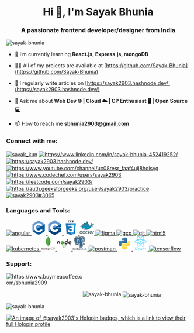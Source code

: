 <h1 align="center">Hi 👋, I'm Sayak Bhunia</h1>
<h3 align="center">A passionate frontend developer/designer from India</h3>

<p align="left"> <img src="https://komarev.com/ghpvc/?username=sayak-bhunia&label=Profile%20views&color=0e75b6&style=flat" alt="sayak-bhunia" /> </p>

- 🌱 I’m currently learning **React.js, Express.js, mongoDB**

- 👨‍💻 All of my projects are available at [https://github.com/Sayak-Bhunia](https://github.com/Sayak-Bhunia)

- 📝 I regularly write articles on [https://sayak2903.hashnode.dev/](https://sayak2903.hashnode.dev/)

- 💬 Ask me about **Web Dev 🌐 | Cloud ☁️ | CP Enthusiast 🖥️ | Open Source 💻**

- 📫 How to reach me **sbhunia2903@gmail.com**

<h3 align="left">Connect with me:</h3>
<p align="left">
<a href="https://twitter.com/sayak_kun" target="blank"><img align="center" src="https://raw.githubusercontent.com/rahuldkjain/github-profile-readme-generator/master/src/images/icons/Social/twitter.svg" alt="sayak_kun" height="30" width="40" /></a>
<a href="https://www.linkedin.com/in/sayak-bhunia-452419252/" target="blank"><img align="center" src="https://raw.githubusercontent.com/rahuldkjain/github-profile-readme-generator/master/src/images/icons/Social/linked-in-alt.svg" alt="https://www.linkedin.com/in/sayak-bhunia-452419252/" height="30" width="40" /></a>
<a href="https://hashnode.com/https://sayak2903.hashnode.dev/" target="blank"><img align="center" src="https://raw.githubusercontent.com/rahuldkjain/github-profile-readme-generator/master/src/images/icons/Social/hashnode.svg" alt="https://sayak2903.hashnode.dev/" height="30" width="40" /></a>
<a href="https://www.youtube.com/c/https://www.youtube.com/channel/uc08resr_faaf4uij8hoisyg" target="blank"><img align="center" src="https://raw.githubusercontent.com/rahuldkjain/github-profile-readme-generator/master/src/images/icons/Social/youtube.svg" alt="https://www.youtube.com/channel/uc08resr_faaf4uij8hoisyg" height="30" width="40" /></a>
<a href="https://www.codechef.com/users/https://www.codechef.com/users/sayak2903" target="blank"><img align="center" src="https://cdn.jsdelivr.net/npm/simple-icons@3.1.0/icons/codechef.svg" alt="https://www.codechef.com/users/sayak2903" height="30" width="40" /></a>
<a href="https://www.leetcode.com/https://leetcode.com/sayak2903/" target="blank"><img align="center" src="https://raw.githubusercontent.com/rahuldkjain/github-profile-readme-generator/master/src/images/icons/Social/leet-code.svg" alt="https://leetcode.com/sayak2903/" height="30" width="40" /></a>
<a href="https://auth.geeksforgeeks.org/user/https://auth.geeksforgeeks.org/user/sayak2903/practice" target="blank"><img align="center" src="https://raw.githubusercontent.com/rahuldkjain/github-profile-readme-generator/master/src/images/icons/Social/geeks-for-geeks.svg" alt="https://auth.geeksforgeeks.org/user/sayak2903/practice" height="30" width="40" /></a>
<a href="https://discord.gg/sayak2903#3065" target="blank"><img align="center" src="https://raw.githubusercontent.com/rahuldkjain/github-profile-readme-generator/master/src/images/icons/Social/discord.svg" alt="sayak2903#3065" height="30" width="40" /></a>
</p>

<h3 align="left">Languages and Tools:</h3>
<p align="left"> <a href="https://angular.io" target="_blank" rel="noreferrer"> <img src="https://angular.io/assets/images/logos/angular/angular.svg" alt="angular" width="40" height="40"/> </a> <a href="https://www.cprogramming.com/" target="_blank" rel="noreferrer"> <img src="https://raw.githubusercontent.com/devicons/devicon/master/icons/c/c-original.svg" alt="c" width="40" height="40"/> </a> <a href="https://www.w3schools.com/cpp/" target="_blank" rel="noreferrer"> <img src="https://raw.githubusercontent.com/devicons/devicon/master/icons/cplusplus/cplusplus-original.svg" alt="cplusplus" width="40" height="40"/> </a> <a href="https://www.w3schools.com/css/" target="_blank" rel="noreferrer"> <img src="https://raw.githubusercontent.com/devicons/devicon/master/icons/css3/css3-original-wordmark.svg" alt="css3" width="40" height="40"/> </a> <a href="https://www.docker.com/" target="_blank" rel="noreferrer"> <img src="https://raw.githubusercontent.com/devicons/devicon/master/icons/docker/docker-original-wordmark.svg" alt="docker" width="40" height="40"/> </a> <a href="https://www.figma.com/" target="_blank" rel="noreferrer"> <img src="https://www.vectorlogo.zone/logos/figma/figma-icon.svg" alt="figma" width="40" height="40"/> </a> <a href="https://cloud.google.com" target="_blank" rel="noreferrer"> <img src="https://www.vectorlogo.zone/logos/google_cloud/google_cloud-icon.svg" alt="gcp" width="40" height="40"/> </a> <a href="https://git-scm.com/" target="_blank" rel="noreferrer"> <img src="https://www.vectorlogo.zone/logos/git-scm/git-scm-icon.svg" alt="git" width="40" height="40"/> </a> <a href="https://www.w3.org/html/" target="_blank" rel="noreferrer"> <img src="hmaster/icons/html5/html5-original-wordmark.svg" alt="html5" width="40" height="40"/> </a> <a href="https://kubernetes.io" target="_blank" rel="noreferrer"> <img src="https://www.vectorlogo.zone/logos/kubernetes/kubernetes-icon.svg" alt="kubernetes" width="40" height="40"/> </a> <a href="https://www.mongodb.com/" target="_blank" rel="noreferrer"> <img src="https://raw.githubusercontent.com/devicons/devicon/master/icons/mongodb/mongodb-original-wordmark.svg" alt="mongodb" width="40" height="40"/> </a> <a href="https://nodejs.org" target="_blank" rel="noreferrer"> <img src="https://raw.githubusercontent.com/devicons/devicon/master/icons/nodejs/nodejs-original-wordmark.svg" alt="nodejs" width="40" height="40"/> </a> <a href="https://www.postgresql.org" target="_blank" rel="noreferrer"> <img src="https://raw.githubusercontent.com/devicons/devicon/master/icons/postgresql/postgresql-original-wordmark.svg" alt="postgresql" width="40" height="40"/> </a> <a href="https://postman.com" target="_blank" rel="noreferrer"> <img src="https://www.vectorlogo.zone/logos/getpostman/getpostman-icon.svg" alt="postman" width="40" height="40"/> </a> <a href="https://www.python.org" target="_blank" rel="noreferrer"> <img src="https://raw.githubusercontent.com/devicons/devicon/master/icons/python/python-original.svg" alt="python" width="40" height="40"/> </a> <a href="https://reactjs.org/" target="_blank" rel="noreferrer"> <img src="https://raw.githubusercontent.com/devicons/devicon/master/icons/react/react-original-wordmark.svg" alt="react" width="40" height="40"/> </a> <a href="https://www.tensorflow.org" target="_blank" rel="noreferrer"> <img src="https://www.vectorlogo.zone/logos/tensorflow/tensorflow-icon.svg" alt="tensorflow" width="40" height="40"/> </a> </p>

<h3 align="left">Support:</h3>
<p><a href="https://www.buymeacoffee.com/https://www.buymeacoffee.com/sbhunia2909"> <img align="left" src="https://cdn.buymeacoffee.com/buttons/v2/default-yellow.png" height="50" width="210" alt="https://www.buymeacoffee.com/sbhunia2909" /></a></p><br><br>

<p><img align="left" src="https://github-readme-stats.vercel.app/api/top-langs?username=sayak-bhunia&show_icons=true&locale=en&layout=compact" alt="sayak-bhunia" /></p>

<p>&nbsp;<img align="center" src="https://github-readme-stats.vercel.app/api?username=sayak-bhunia&show_icons=true&locale=en" alt="sayak-bhunia" /></p>

<p><img align="center" src="https://github-readme-streak-stats.herokuapp.com/?user=sayak-bhunia&" alt="sayak-bhunia" /></p>

[![An image of @sayak2903's Holopin badges, which is a link to view their full Holopin profile](https://holopin.me/sayak2903)](https://holopin.io/@sayak2903)
